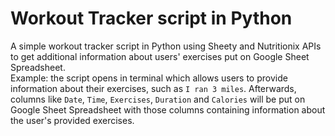 # Workout Tracker script in Python<br>
A simple workout tracker script in Python using Sheety and Nutritionix APIs to get additional information about users' exercises put on Google Sheet Spreadsheet.<br>
Example: the script opens in terminal which allows users to provide information about their exercises, such as `I ran 3 miles`. Afterwards, columns like `Date`, `Time`, `Exercises`, `Duration` and `Calories` will be put on Google Sheet Spreadsheet with those columns containing information about the user's provided exercises. 
